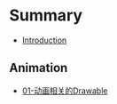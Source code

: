 # Summary

* [Introduction](README.md)

## Animation

* [01-动画相关的Drawable](basis/animation/01-动画相关的Drawable.md)
